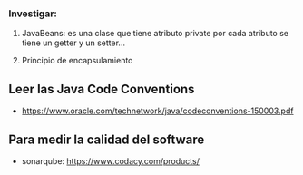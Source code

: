 ### Investigar:

1. JavaBeans: es una clase
    que tiene atributo private 
    por cada atributo se tiene un getter
    y un setter...

2. Principio de encapsulamiento

## Leer las Java Code Conventions

* https://www.oracle.com/technetwork/java/codeconventions-150003.pdf

## Para medir la calidad del software

* sonarqube: 
https://www.codacy.com/products/